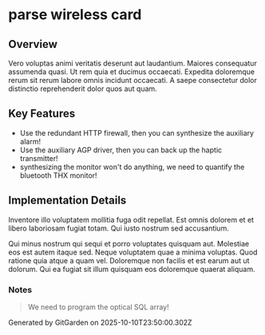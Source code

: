 # parse wireless card

## Overview
Vero voluptas animi veritatis deserunt aut laudantium. Maiores consequatur assumenda quasi. Ut rem quia et ducimus occaecati. Expedita doloremque rerum sit rerum labore omnis incidunt occaecati. A saepe consectetur dolor distinctio reprehenderit dolor quos aut quam.

## Key Features
- Use the redundant HTTP firewall, then you can synthesize the auxiliary alarm!
- Use the auxiliary AGP driver, then you can back up the haptic transmitter!
- synthesizing the monitor won't do anything, we need to quantify the bluetooth THX monitor!

## Implementation Details
Inventore illo voluptatem mollitia fuga odit repellat. Est omnis dolorem et et libero laboriosam fugiat totam. Qui iusto nostrum sed accusantium.
 Qui minus nostrum qui sequi et porro voluptates quisquam aut. Molestiae eos est autem itaque sed. Neque voluptatem quae a minima voluptas. Quod ratione quia atque a quam vel. Doloremque non facilis et est earum aut ut dolorum. Qui ea fugiat sit illum quisquam eos doloremque quaerat aliquam.

### Notes
> We need to program the optical SQL array!

Generated by GitGarden on 2025-10-10T23:50:00.302Z